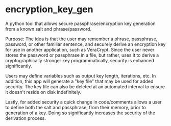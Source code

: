 # encryption_key_gen
A python tool that allows secure passphrase/encryption key generation from a known salt and phrase/password.

Purpose:
The idea is that the user may remember a phrase, passphrase, password, or other familiar sentence, and securely derive an encryption key for use in another application, such as VeraCrypt. Since the user never stores the password or passphrase in a file, but rather, uses it to derive a cryptographically stronger key programmatically, security is enhanced significantly. 

Users may define variables such as output key length, iterations, etc. In addition, this app will generate a "key file" that may be used for added security. The key file can also be deleted at an automated interval to ensure it doesn't reside on disk indefinitely. 

Lastly, for added security a quick change in code/comments allows a user to define both the salt and passphrase, from their memory, prior to generation of a key. Doing so significantly increases the security of the derivation process.
